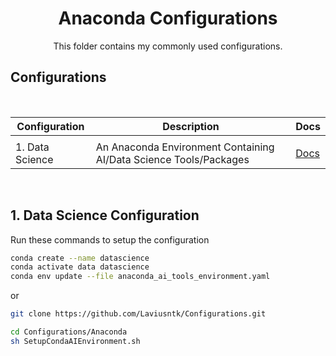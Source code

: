 <h1 align="center">Anaconda Configurations</h1>
<p align="center">
    This folder contains my commonly used configurations.
</p>

## Configurations
<br>


| Configuration | Description                                 | Docs                                     |
| ------------  | ------------------------------------------- | -------------------------------          |
|                                 |
| 1. Data Science | An Anaconda Environment Containing AI/Data Science Tools/Packages | [Docs](./anaconda_ai_tools_environment.yaml) |

<br>

## 1. Data Science Configuration

Run these commands to setup the configuration

```bash
conda create --name datascience
conda activate data datascience
conda env update --file anaconda_ai_tools_environment.yaml
```

or 

```bash
git clone https://github.com/Laviusntk/Configurations.git

cd Configurations/Anaconda
sh SetupCondaAIEnvironment.sh
```